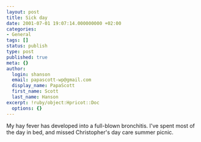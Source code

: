 ```yaml
---
layout: post
title: Sick day
date: 2001-07-01 19:07:14.000000000 +02:00
categories:
- General
tags: []
status: publish
type: post
published: true
meta: {}
author:
  login: shanson
  email: papascott-wp@gmail.com
  display_name: PapaScott
  first_name: Scott
  last_name: Hanson
excerpt: !ruby/object:Hpricot::Doc
  options: {}
---
```

<p>My hay fever has developed into a full-blown bronchitis. I've spent most of the day in bed, and missed Christopher's day care summer picnic.</p>
